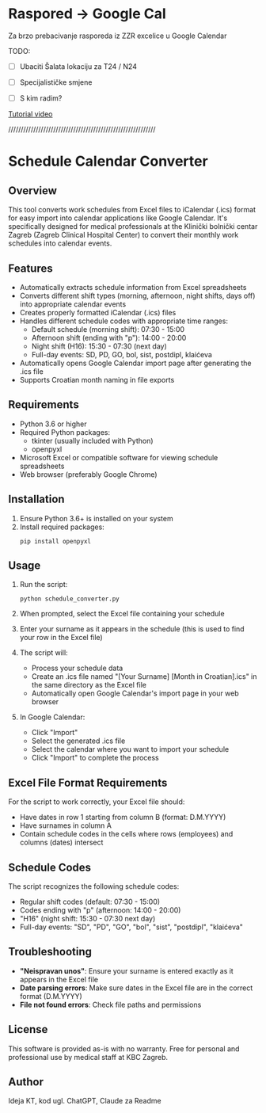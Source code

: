 # Raspored -> Google Cal
Za brzo prebacivanje rasporeda iz ZZR excelice u Google Calendar

TODO:
- [ ] Ubaciti Šalata lokaciju za T24 / N24
- [ ] Specijalističke smjene
- [ ] S kim radim?


[Tutorial video](https://www.youtube.com/watch?v=E5Vtaitaquc)


///////////////////////////////////////////////////////////
# Schedule Calendar Converter

## Overview
This tool converts work schedules from Excel files to iCalendar (.ics) format for easy import into calendar applications like Google Calendar. It's specifically designed for medical professionals at the Klinički bolnički centar Zagreb (Zagreb Clinical Hospital Center) to convert their monthly work schedules into calendar events.

## Features
- Automatically extracts schedule information from Excel spreadsheets
- Converts different shift types (morning, afternoon, night shifts, days off) into appropriate calendar events
- Creates properly formatted iCalendar (.ics) files
- Handles different schedule codes with appropriate time ranges:
  - Default schedule (morning shift): 07:30 - 15:00
  - Afternoon shift (ending with "p"): 14:00 - 20:00
  - Night shift (H16): 15:30 - 07:30 (next day)
  - Full-day events: SD, PD, GO, bol, sist, postdipl, klaićeva
- Automatically opens Google Calendar import page after generating the .ics file
- Supports Croatian month naming in file exports

## Requirements
- Python 3.6 or higher
- Required Python packages:
  - tkinter (usually included with Python)
  - openpyxl
- Microsoft Excel or compatible software for viewing schedule spreadsheets
- Web browser (preferably Google Chrome)

## Installation
1. Ensure Python 3.6+ is installed on your system
2. Install required packages:
   ```
   pip install openpyxl
   ```

## Usage
1. Run the script:
   ```
   python schedule_converter.py
   ```
2. When prompted, select the Excel file containing your schedule
3. Enter your surname as it appears in the schedule (this is used to find your row in the Excel file)
4. The script will:
   - Process your schedule data
   - Create an .ics file named "[Your Surname] [Month in Croatian].ics" in the same directory as the Excel file
   - Automatically open Google Calendar's import page in your web browser

5. In Google Calendar:
   - Click "Import" 
   - Select the generated .ics file
   - Select the calendar where you want to import your schedule
   - Click "Import" to complete the process

## Excel File Format Requirements
For the script to work correctly, your Excel file should:
- Have dates in row 1 starting from column B (format: D.M.YYYY)
- Have surnames in column A
- Contain schedule codes in the cells where rows (employees) and columns (dates) intersect

## Schedule Codes
The script recognizes the following schedule codes:
- Regular shift codes (default: 07:30 - 15:00)
- Codes ending with "p" (afternoon: 14:00 - 20:00)
- "H16" (night shift: 15:30 - 07:30 next day)
- Full-day events: "SD", "PD", "GO", "bol", "sist", "postdipl", "klaićeva"

## Troubleshooting
- **"Neispravan unos"**: Ensure your surname is entered exactly as it appears in the Excel file
- **Date parsing errors**: Make sure dates in the Excel file are in the correct format (D.M.YYYY)
- **File not found errors**: Check file paths and permissions

## License
This software is provided as-is with no warranty. Free for personal and professional use by medical staff at KBC Zagreb.

## Author
Ideja KT, kod ugl. ChatGPT, Claude za Readme
